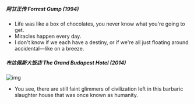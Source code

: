 ##### 阿甘正传 Forrest Gump (1994)

- Life was like a box of chocolates, you never know what you're going to get.
- Miracles happen every day.
- I don't know if we each have a destiny, or if we're all just floating around accidental—like on a breeze.



##### 布达佩斯大饭店 The Grand Budapest Hotel (2014)

![img](https://img9.doubanio.com/view/photo/l/public/p2533778726.webp)

- You see, there are still faint glimmers of civilization left in this barbaric slaughter house that was once known as humanity.